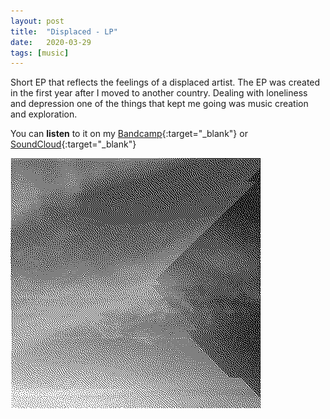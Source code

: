 ```yaml
---
layout: post
title:  "Displaced - LP"
date:   2020-03-29
tags: [music]
---
```


Short EP that reflects the feelings of a displaced artist. The EP was created in the first year after I moved to another country. Dealing with loneliness and depression one of the things that kept me going was music creation and exploration.  

You can **listen** to it on my [Bandcamp](https://matisme.bandcamp.com/album/displaced){:target="\_blank"} or [SoundCloud](https://soundcloud.com/matisme/sets/displaced){:target="\_blank"}  

![Album Artwork](/images/Displaced.png)